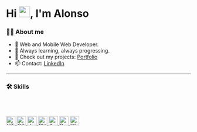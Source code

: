 <h1 align="left">Hi <img src="https://raw.githubusercontent.com/kaueMarques/kaueMarques/master/hi.gif" height="30px">, I'm Alonso</h1>

### 👨‍💻 About me
- 🌱 Web and Mobile Web Developer.
- 🎯 Always learning, always progressing.
- 🔗 Check out my projects: [Portfolio](https://alonsoportfolio.netlify.app/)
- 📫 Contact: [LinkedIn](https://www.linkedin.com/in/alonso-rodrigues/)

<hr>

### 🛠️ Skills
<br><br>
<div align="left">
  <a href="https://developer.mozilla.org/en-US/docs/Web/HTML" rel="nofollow">
    <img src="https://cdn.jsdelivr.net/gh/devicons/devicon@latest/icons/html5/html5-original.svg" alt="HTML" width="25" height="25">
  </a>
  <a href="https://developer.mozilla.org/en-US/docs/Web/CSS" rel="nofollow">
    <img src="https://cdn.jsdelivr.net/gh/devicons/devicon@latest/icons/css3/css3-original.svg" alt="CSS" width="25" height="25">
  </a>
  <a href="https://www.javascript.com" rel="nofollow">
    <img src="https://cdn.jsdelivr.net/gh/devicons/devicon@latest/icons/javascript/javascript-original.svg" alt="JavaScript" width="25" height="25">
  </a>
  <a href="https://www.php.net" rel="nofollow">
    <img src="https://cdn.jsdelivr.net/gh/devicons/devicon@latest/icons/php/php-original.svg" alt="PHP" width="25" height="25">
  </a>
  <a href="https://azure.microsoft.com/en-us/services/sql-database" rel="nofollow">
    <img src="https://cdn.jsdelivr.net/gh/devicons/devicon@latest/icons/azuresqldatabase/azuresqldatabase-original.svg" alt="Azure SQL Database" width="25" height="25">
  </a>
  <a href="https://reactjs.org" rel="nofollow">
    <img src="https://cdn.jsdelivr.net/gh/devicons/devicon@latest/icons/react/react-original.svg" alt="React" width="25" height="25">
  </a>
  <a href="https://wordpress.org" rel="nofollow">
    <img src="https://cdn.jsdelivr.net/gh/devicons/devicon@latest/icons/wordpress/wordpress-original.svg" alt="WordPress" width="25" height="25">
  </a>
</div>
